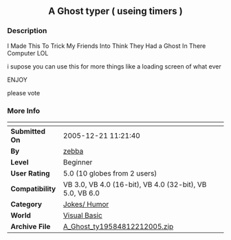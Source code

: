 ﻿<div align="center">

## A Ghost typer \( useing timers \)


</div>

### Description

I Made This To Trick My Friends Into Think They Had a Ghost In There Computer LOL

i supose you can use this for more things like a loading screen of what ever

ENJOY

please vote
 
### More Info
 


<span>             |<span>
---                |---
**Submitted On**   |2005-12-21 11:21:40
**By**             |[zebba](https://github.com/Planet-Source-Code/PSCIndex/blob/master/ByAuthor/zebba.md)
**Level**          |Beginner
**User Rating**    |5.0 (10 globes from 2 users)
**Compatibility**  |VB 3\.0, VB 4\.0 \(16\-bit\), VB 4\.0 \(32\-bit\), VB 5\.0, VB 6\.0
**Category**       |[Jokes/ Humor](https://github.com/Planet-Source-Code/PSCIndex/blob/master/ByCategory/jokes-humor__1-40.md)
**World**          |[Visual Basic](https://github.com/Planet-Source-Code/PSCIndex/blob/master/ByWorld/visual-basic.md)
**Archive File**   |[A\_Ghost\_ty19584812212005\.zip](https://github.com/Planet-Source-Code/zebba-a-ghost-typer-useing-timers__1-63737/archive/master.zip)








